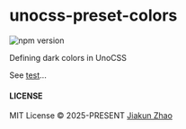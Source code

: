 # unocss-preset-colors

![npm version](https://img.shields.io/npm/v/unocss-preset-colors?color=%23954)

Defining dark colors in UnoCSS

See [test](./src/index.test.ts)...

#### LICENSE

MIT License © 2025-PRESENT [Jiakun Zhao](https://github.com/jiakun-zhao)

